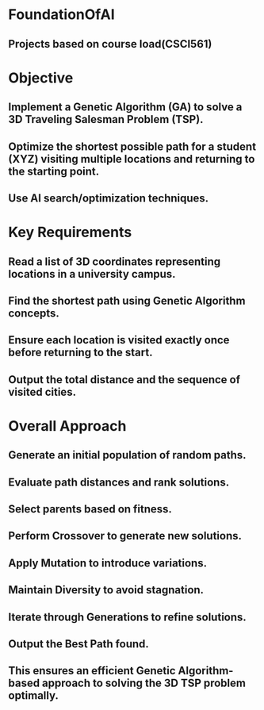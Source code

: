 # FoundationOfAI
## Projects based on course load(CSCI561)

# Objective
## Implement a Genetic Algorithm (GA) to solve a 3D Traveling Salesman Problem (TSP).
## Optimize the shortest possible path for a student (XYZ) visiting multiple locations and returning to the starting point.
## Use AI search/optimization techniques.

# Key Requirements
## Read a list of 3D coordinates representing locations in a university campus.
## Find the shortest path using Genetic Algorithm concepts.
## Ensure each location is visited exactly once before returning to the start.
## Output the total distance and the sequence of visited cities.

# Overall Approach
## Generate an initial population of random paths.
## Evaluate path distances and rank solutions.
## Select parents based on fitness.
## Perform Crossover to generate new solutions.
## Apply Mutation to introduce variations.
## Maintain Diversity to avoid stagnation.
## Iterate through Generations to refine solutions.
## Output the Best Path found.
## This ensures an efficient Genetic Algorithm-based approach to solving the 3D TSP problem optimally.
